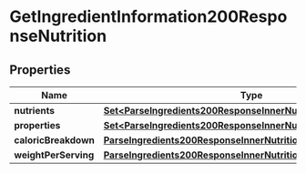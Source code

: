 

# GetIngredientInformation200ResponseNutrition


## Properties

| Name | Type | Description | Notes |
|------------ | ------------- | ------------- | -------------|
|**nutrients** | [**Set&lt;ParseIngredients200ResponseInnerNutritionNutrientsInner&gt;**](ParseIngredients200ResponseInnerNutritionNutrientsInner.md) |  |  |
|**properties** | [**Set&lt;ParseIngredients200ResponseInnerNutritionPropertiesInner&gt;**](ParseIngredients200ResponseInnerNutritionPropertiesInner.md) |  |  |
|**caloricBreakdown** | [**ParseIngredients200ResponseInnerNutritionCaloricBreakdown**](ParseIngredients200ResponseInnerNutritionCaloricBreakdown.md) |  |  |
|**weightPerServing** | [**ParseIngredients200ResponseInnerNutritionWeightPerServing**](ParseIngredients200ResponseInnerNutritionWeightPerServing.md) |  |  |




